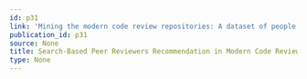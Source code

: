 ```yaml
---
id: p31
link: 'Mining the modern code review repositories: A dataset of people'
publication_id: p31
source: None
title: Search-Based Peer Reviewers Recommendation in Modern Code Review
type: None
---
```

